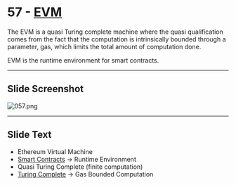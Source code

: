 # 57 - [EVM](EVM.md)

The EVM is a quasi Turing complete machine where the quasi qualification comes from the fact that the computation is intrinsically bounded through a parameter, gas, which limits the total amount of computation done. 

EVM is the runtime environment for smart contracts.

___
## Slide Screenshot
![057.png](../../images/ethereum101/057.png)
___
## Slide Text
- Ethereum Virtual Machine
- [Smart Contracts](Smart%20Contracts.md) -> Runtime Environment
- Quasi Turing Complete (finite computation)
- [Turing Complete](Turing%20Complete.md) -> Gas Bounded Computation
